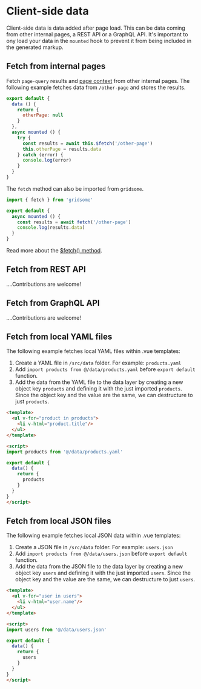 # Client-side data

Client-side data is data added after page load. This can be data coming from other internal pages, a REST API or a GraphQL API. It's important to ony load your data in the `mounted` hook to prevent it from being included in the generated markup.

## Fetch from internal pages

Fetch `page-query` results and [page context](http://localhost:8080/docs/pages-api#the-page-context) from other internal pages. The following example fetches data from `/other-page` and stores the results.

```js
export default {
  data () {
    return {
      otherPage: null
    }
  },
  async mounted () {
    try {
      const results = await this.$fetch('/other-page')
      this.otherPage = results.data
    } catch (error) {
      console.log(error)
    }
  }
}
```

The `fetch` method can also be imported from `gridsome`.

```js
import { fetch } from 'gridsome'

export default {
  async mounted () {
    const results = await fetch('/other-page')
    console.log(results.data)
  }
}
```

Read more about the [$fetch() method](/docs/client-api#fetchpath).

## Fetch from REST API

....Contributions are welcome!

## Fetch from GraphQL API

....Contributions are welcome!

## Fetch from local YAML files

The following example fetches local YAML files within .vue templates:

1. Create a YAML file in `/src/data` folder. For example: `products.yaml`
2. Add `import products from @/data/products.yaml` before `export default` function.
3. Add the data from the YAML file to the data layer by creating a new object key `products` and defining it with the just imported `products`. Since the object key and the value are the same, we can destructure to just `products`.

```html
<template>
  <ul v-for="product in products">
    <li v-html="product.title"/>
  </ul>
</template>

<script>
import products from '@/data/products.yaml'

export default {
  data() {
    return {
      products
    }
  }
}
</script>
```

## Fetch from local JSON files

The following example fetches local JSON data within .vue templates:

1. Create a JSON file in `/src/data` folder. For example: `users.json`
2. Add `import products from @/data/users.json` before `export default` function.
3. Add the data from the JSON file to the data layer by creating a new object key `users` and defining it with the just imported `users`. Since the object key and the value are the same, we can destructure to just `users`.

```html
<template>
  <ul v-for="user in users">
    <li v-html="user.name"/>
  </ul>
</template>

<script>
import users from '@/data/users.json'

export default {
  data() {
    return {
      users
    }
  }
}
</script>
```
